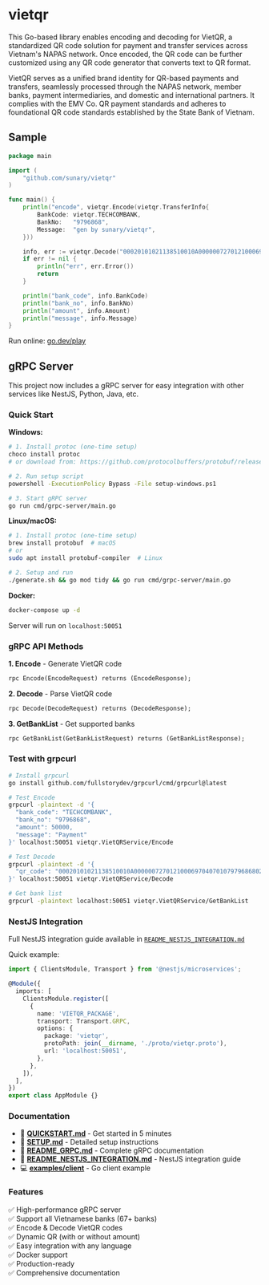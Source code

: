 # vietqr

This Go-based library enables encoding and decoding for VietQR, a standardized QR code solution for payment and transfer services across Vietnam's NAPAS network. Once encoded, the QR code can be further customized using any QR code generator that converts text to QR format.

VietQR serves as a unified brand identity for QR-based payments and transfers, seamlessly processed through the NAPAS network, member banks, payment intermediaries, and domestic and international partners. It complies with the EMV Co. QR payment standards and adheres to foundational QR code standards established by the State Bank of Vietnam.

## Sample

```go
package main

import (
	"github.com/sunary/vietqr"
)

func main() {
	println("encode", vietqr.Encode(vietqr.TransferInfo{
		BankCode: vietqr.TECHCOMBANK,
		BankNo:   "9796868",
		Message:  "gen by sunary/vietqr",
	}))

	info, err := vietqr.Decode("00020101021138510010A00000072701210006970407010797968680208QRIBFTTA53037045802VN62240820gen by sunary/vietqr6304BE74")
	if err != nil {
		println("err", err.Error())
		return
	}

	println("bank_code", info.BankCode)
	println("bank_no", info.BankNo)
	println("amount", info.Amount)
	println("message", info.Message)
}
```

Run online: [go.dev/play](https://go.dev/play/p/g9gCWmI9iRl)

## gRPC Server

This project now includes a gRPC server for easy integration with other services like NestJS, Python, Java, etc.

### Quick Start

**Windows:**
```bash
# 1. Install protoc (one-time setup)
choco install protoc
# or download from: https://github.com/protocolbuffers/protobuf/releases

# 2. Run setup script
powershell -ExecutionPolicy Bypass -File setup-windows.ps1

# 3. Start gRPC server
go run cmd/grpc-server/main.go
```

**Linux/macOS:**
```bash
# 1. Install protoc (one-time setup)
brew install protobuf  # macOS
# or
sudo apt install protobuf-compiler  # Linux

# 2. Setup and run
./generate.sh && go mod tidy && go run cmd/grpc-server/main.go
```

**Docker:**
```bash
docker-compose up -d
```

Server will run on `localhost:50051`

### gRPC API Methods

**1. Encode** - Generate VietQR code
```protobuf
rpc Encode(EncodeRequest) returns (EncodeResponse);
```

**2. Decode** - Parse VietQR code
```protobuf
rpc Decode(DecodeRequest) returns (DecodeResponse);
```

**3. GetBankList** - Get supported banks
```protobuf
rpc GetBankList(GetBankListRequest) returns (GetBankListResponse);
```

### Test with grpcurl

```bash
# Install grpcurl
go install github.com/fullstorydev/grpcurl/cmd/grpcurl@latest

# Test Encode
grpcurl -plaintext -d '{
  "bank_code": "TECHCOMBANK",
  "bank_no": "9796868",
  "amount": 50000,
  "message": "Payment"
}' localhost:50051 vietqr.VietQRService/Encode

# Test Decode
grpcurl -plaintext -d '{
  "qr_code": "00020101021138510010A00000072701210006970407010797968680208QRIBFTTA53037045802VN62240820gen by sunary/vietqr6304BE74"
}' localhost:50051 vietqr.VietQRService/Decode

# Get bank list
grpcurl -plaintext localhost:50051 vietqr.VietQRService/GetBankList
```

### NestJS Integration

Full NestJS integration guide available in [`README_NESTJS_INTEGRATION.md`](README_NESTJS_INTEGRATION.md)

Quick example:
```typescript
import { ClientsModule, Transport } from '@nestjs/microservices';

@Module({
  imports: [
    ClientsModule.register([
      {
        name: 'VIETQR_PACKAGE',
        transport: Transport.GRPC,
        options: {
          package: 'vietqr',
          protoPath: join(__dirname, './proto/vietqr.proto'),
          url: 'localhost:50051',
        },
      },
    ]),
  ],
})
export class AppModule {}
```

### Documentation

- 📖 **[QUICKSTART.md](QUICKSTART.md)** - Get started in 5 minutes
- 🔧 **[SETUP.md](SETUP.md)** - Detailed setup instructions
- 📡 **[README_GRPC.md](README_GRPC.md)** - Complete gRPC documentation
- 🔗 **[README_NESTJS_INTEGRATION.md](README_NESTJS_INTEGRATION.md)** - NestJS integration guide
- 💻 **[examples/client](examples/client)** - Go client example

### Features

✅ High-performance gRPC server  
✅ Support all Vietnamese banks (67+ banks)  
✅ Encode & Decode VietQR codes  
✅ Dynamic QR (with or without amount)  
✅ Easy integration with any language  
✅ Docker support  
✅ Production-ready  
✅ Comprehensive documentation
